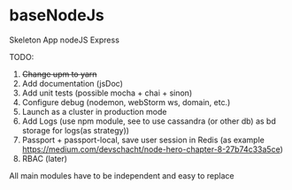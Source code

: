 # baseNodeJs
Skeleton App nodeJS Express

TODO:
1. ~~Change upm to yarn~~
2. Add documentation (jsDoc)
3. Add unit tests (possible mocha + chai + sinon)
4. Configure debug (nodemon, webStorm ws, domain, etc.)
5. Launch as a cluster in production mode
6. Add Logs (use npm module, see to use cassandra (or other db) as bd storage for logs(as strategy))
7. Passport + passport-local, save user session in Redis (as example https://medium.com/devschacht/node-hero-chapter-8-27b74c33a5ce)
8. RBAC (later)

All main modules have to be independent and easy to replace
